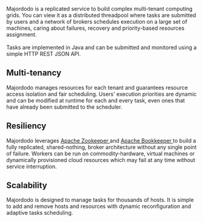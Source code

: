 <p class="intro">
Majordodo is a replicated service to build complex multi-tenant computing grids. 
You can view it as a distributed threadpool where tasks are submitted by users and a network of brokers schedules execution on a large set of machines, caring about failures, recovery and priority-based resources assignment.<br></br>Tasks are implemented in Java and can be submitted and monitored using a simple HTTP REST JSON API. 
</p>

<h2>Multi-tenancy</h2>
Majordodo manages resources for each tenant and guarantees resource access isolation and fair scheduling. Users' execution priorities are dynamic and can be modified at runtime for each and every task, even ones that have already been submitted to the scheduler.

<h2>Resiliency</h2>
Majordodo leverages <a href="http://zookeeper.apache.org/" >Apache Zookeeper </a> and <a href="http://bookkeeper.apache.org/" >Apache Bookkeeper </a>to build a fully replicated, shared-nothing, broker architecture without any single point of failure. Workers can be run on commodity-hardware, virtual machines or dynamically provisioned cloud resources which may fail at any time without service interruption.

<h2>Scalability</h2>
Majordodo is designed to manage tasks for thousands of hosts. It is simple to add and remove hosts and resources with dynamic reconfiguration and adaptive tasks scheduling.
 